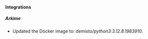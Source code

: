 
#### Integrations

##### Arkime

- Updated the Docker image to: *demisto/python3:3.12.8.1983910*.

